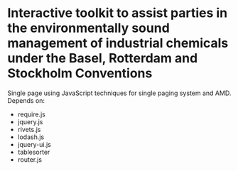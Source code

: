 # Interactive toolkit to assist parties in the environmentally sound management of industrial chemicals under the Basel, Rotterdam and Stockholm Conventions

Single page using JavaScript techniques for single paging system and AMD.
Depends on:
- require.js
- jquery.js
- rivets.js
- lodash.js
- jquery-ui.js
- tablesorter
- router.js
